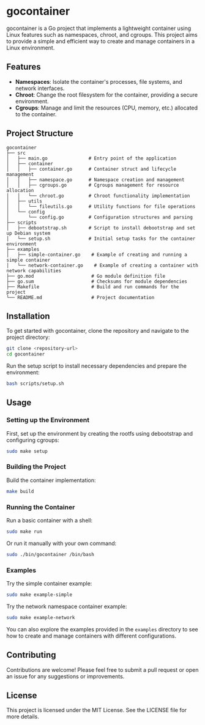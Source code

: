 # gocontainer

gocontainer is a Go project that implements a lightweight container using Linux features such as namespaces, chroot, and cgroups. This project aims to provide a simple and efficient way to create and manage containers in a Linux environment.

## Features

- **Namespaces**: Isolate the container's processes, file systems, and network interfaces.
- **Chroot**: Change the root filesystem for the container, providing a secure environment.
- **Cgroups**: Manage and limit the resources (CPU, memory, etc.) allocated to the container.

## Project Structure

```
gocontainer
├── src
│   ├── main.go               # Entry point of the application
│   ├── container
│   │   ├── container.go      # Container struct and lifecycle management
│   │   ├── namespace.go      # Namespace creation and management
│   │   ├── cgroups.go        # Cgroups management for resource allocation
│   │   └── chroot.go         # Chroot functionality implementation
│   ├── utils
│   │   └── fileutils.go      # Utility functions for file operations
│   └── config
│       └── config.go         # Configuration structures and parsing
├── scripts
│   ├── debootstrap.sh        # Script to install debootstrap and set up Debian system
│   └── setup.sh              # Initial setup tasks for the container environment
├── examples
│   ├── simple-container.go    # Example of creating and running a simple container
│   └── network-container.go    # Example of creating a container with network capabilities
├── go.mod                     # Go module definition file
├── go.sum                     # Checksums for module dependencies
├── Makefile                   # Build and run commands for the project
└── README.md                  # Project documentation
```

## Installation

To get started with gocontainer, clone the repository and navigate to the project directory:

```bash
git clone <repository-url>
cd gocontainer
```

Run the setup script to install necessary dependencies and prepare the environment:

```bash
bash scripts/setup.sh
```

## Usage

### Setting up the Environment

First, set up the environment by creating the rootfs using debootstrap and configuring cgroups:

```bash
sudo make setup
```

### Building the Project

Build the container implementation:

```bash
make build
```

### Running the Container

Run a basic container with a shell:

```bash
sudo make run
```

Or run it manually with your own command:

```bash
sudo ./bin/gocontainer /bin/bash
```

### Examples

Try the simple container example:

```bash
sudo make example-simple
```

Try the network namespace container example:

```bash
sudo make example-network
```

You can also explore the examples provided in the `examples` directory to see how to create and manage containers with different configurations.

## Contributing

Contributions are welcome! Please feel free to submit a pull request or open an issue for any suggestions or improvements.

## License

This project is licensed under the MIT License. See the LICENSE file for more details.